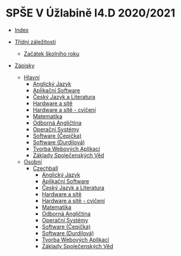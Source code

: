 # SPŠE V Úžlabině I4.D 2020/2021

- [Index](README.md)

- [Třídní záležitosti](Main/Organizace/README.md)
	- [Začátek školního roku](Main/Organizace/zacatek.md)

- [Zápisky]()
	- [Hlavní]()
		- [Anglický Jazyk]()
		- [Aplikační Software]()
		- [Český Jazyk a Literatura]()
		- [Hardware a sítě]()
		- [Hardware a sítě - cvičení]()
		- [Matematika]()
		- [Odborná Angličtina]()
		- [Operační Systémy]()
		- [Software (Čepička)]()
		- [Software (Durdilová)]()
		- [Tvorba Webových Aplikací]()
		- [Základy Společenských Věd]()
	- [Osobní]()
		- [Czechball]()
			- [Anglický Jazyk]()
			- [Aplikační Software]()
			- [Český Jazyk a Literatura]()
			- [Hardware a sítě]()
			- [Hardware a sítě - cvičení]()
			- [Matematika]()
			- [Odborná Angličtina]()
			- [Operační Systémy]()
			- [Software (Čepička)]()
			- [Software (Durdilová)]()
			- [Tvorba Webových Aplikací]()
			- [Základy Společenských Věd]()